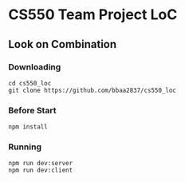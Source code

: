 # CS550 Team Project LoC
## Look on Combination

### Downloading
```
cd cs550_loc
git clone https://github.com/bbaa2837/cs550_loc
```

### Before Start
```
npm install
```

### Running
```
npm run dev:server
npm run dev:client
```
